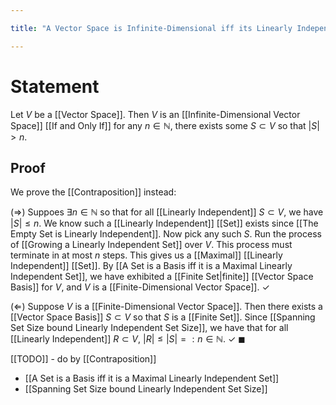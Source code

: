 ```yaml
---

title: "A Vector Space is Infinite-Dimensional iff its Linearly Independent Set Size is Unbounded"

---
```

# Statement
Let $V$ be a [[Vector Space]]. Then $V$ is an [[Infinite-Dimensional Vector Space]] [[If and Only If]] for any $n \in \mathbb{N}$, there exists some $S \subset V$ so that $|S| > n$.

## Proof
We prove the [[Contraposition]] instead:

$(\Rightarrow)$ Suppoes $\exists n \in \mathbb{N}$ so that for all [[Linearly Independent]] $S \subset V$, we have $|S| \leq n$. We know such a [[Linearly Independent]] [[Set]] exists since [[The Empty Set is Linearly Independent]].  Now pick any such $S$. Run the process of [[Growing a Linearly Independent Set]] over $V$. This process must terminate in at most $n$ steps. This gives us a [[Maximal]] [[Linearly Independent]] [[Set]]. By [[A Set is a Basis iff it is a Maximal Linearly Independent Set]], we have exhibited a [[Finite Set|finite]] [[Vector Space Basis]] for $V$, and $V$ is a [[Finite-Dimensional Vector Space]]. $\checkmark$

($\Leftarrow$) Suppose $V$ is a [[Finite-Dimensional Vector Space]]. Then there exists a [[Vector Space Basis]] $S \subset V$ so that $S$ is a [[Finite Set]]. Since [[Spanning Set Size bound Linearly Independent Set Size]], we have that for all [[Linearly Independent]] $R \subset V$, $|R| \leq |S| =: n \in \mathbb{N}$. $\checkmark$ $\blacksquare$

[[TODO]] - do by [[Contraposition]]
- [[A Set is a Basis iff it is a Maximal Linearly Independent Set]]
- [[Spanning Set Size bound Linearly Independent Set Size]]